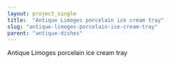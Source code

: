 ```yaml
---
layout: project_single
title:  "Antique Limoges porcelain ice cream tray"
slug: "antique-limoges-porcelain-ice-cream-tray"
parent: "antique-dishes"
---
```

Antique Limoges porcelain ice cream tray